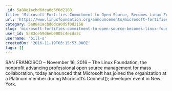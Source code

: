 ```yaml
---
_id: 5a88e1acbd6dca0d5f0d2160
title: 'Microsoft Fortifies Commitment to Open Source, Becomes Linux Foundation Platinum Member'
url: 'https://www.linuxfoundation.org/announcements/microsoft-fortifies-commitment-to-open-source-becomes-linux-foundation-platinum'
category: 5a88e1acbd6dca0d5f0d2160
slug: 'microsoft-fortifies-commitment-to-open-source-becomes-linux-foundation-platinum-member'
user_id: 5a83ce59d6eb0005c4ecda2c
username: 'bill-s'
createdOn: '2016-11-19T03:15:53.000Z'
tags: []
---
```


SAN FRANCISCO – November 16, 2016 – The Linux Foundation, the nonprofit advancing professional open source management for mass collaboration, today announced that Microsoft has joined the organization at a Platinum member during Microsoft’s Connect(); developer event in New York.
